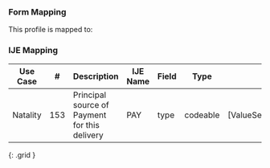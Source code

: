 ### Form Mapping
This profile is mapped to:

### IJE Mapping

| **Use Case** |  **#**   |  **Description**  | **IJE Name**  |  **Field**  |  **Type**  | **Value Set**  |
| :---------: | --------------- | ------------ | ------------- | ---------- | ---------- | -------------- |
| Natality | 153 | Principal source of Payment for this delivery | PAY | type |codeable |[ValueSetBirthAndFetalDeathFinancialClass]  |
{: .grid }
